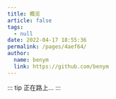 ```yaml
---
title: 概览
article: false
tags: 
  - null
date: 2022-04-17 18:55:36
permalink: /pages/4aef64/
author: 
  name: benym
  link: https://github.com/benym
---
```

::: tip
正在路上...
:::